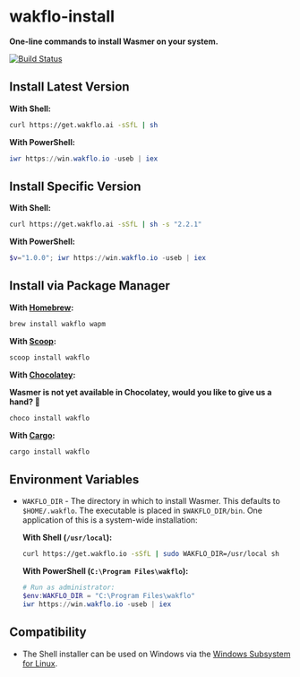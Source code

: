 # wakflo-install

**One-line commands to install Wasmer on your system.**

[![Build Status](https://github.com/wakflo/wakflo-install/workflows/ci/badge.svg?branch=main)](https://github.com/wakflo/wakflo-install/actions)

## Install Latest Version

**With Shell:**

```sh
curl https://get.wakflo.ai -sSfL | sh
```

**With PowerShell:**  

```powershell
iwr https://win.wakflo.io -useb | iex
```

## Install Specific Version

**With Shell:**

```sh
curl https://get.wakflo.ai -sSfL | sh -s "2.2.1"
```

**With PowerShell:**

```powershell
$v="1.0.0"; iwr https://win.wakflo.io -useb | iex
```

## Install via Package Manager

**With [Homebrew](https://formulae.brew.sh/formula/wakflo):**

```sh
brew install wakflo wapm
```

**With [Scoop](https://github.com/ScoopInstaller/Main/blob/master/bucket/wakflo.json):**

```powershell
scoop install wakflo
```

**With [Chocolatey](https://chocolatey.org/packages/wakflo):**

**Wasmer is not yet available in Chocolatey, would you like to give us a hand? 🤗**

```powershell
choco install wakflo
```

**With [Cargo](https://crates.io/crates/wakflo-cli/):**


```sh
cargo install wakflo
```

## Environment Variables

- `WAKFLO_DIR` - The directory in which to install Wasmer. This defaults to
  `$HOME/.wakflo`. The executable is placed in `$WAKFLO_DIR/bin`. One
  application of this is a system-wide installation:

  **With Shell (`/usr/local`):**

  ```sh
  curl https://get.wakflo.io -sSfL | sudo WAKFLO_DIR=/usr/local sh
  ```

  **With PowerShell (`C:\Program Files\wakflo`):**

  ```powershell
  # Run as administrator:
  $env:WAKFLO_DIR = "C:\Program Files\wakflo"
  iwr https://win.wakflo.io -useb | iex
  ```

## Compatibility

- The Shell installer can be used on Windows via the [Windows Subsystem for Linux](https://docs.microsoft.com/en-us/windows/wsl/about).
